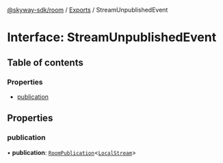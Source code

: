 [@skyway-sdk/room](../README.md) / [Exports](../modules.md) / StreamUnpublishedEvent

# Interface: StreamUnpublishedEvent

## Table of contents

### Properties

- [publication](StreamUnpublishedEvent.md#publication)

## Properties

### publication

• **publication**: [`RoomPublication`](RoomPublication.md)<[`LocalStream`](../modules.md#localstream)\>
